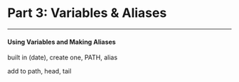 # Part 3: Variables & Aliases

---

#### Using Variables and Making Aliases

built in \(date\), create one, PATH, alias

add to path, head, tail


